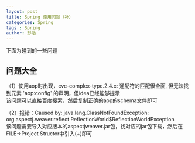 ```yaml
---
layout: post
title: Spring 使用问题（补）
categories: Spring
tags : Spring
author: 彭浩
---
```


下面为碰到的一些问题
## 问题大全

（1）使用aop时出现，cvc-complex-type.2.4.c: 通配符的匹配很全面, 但无法找到元素 'aop:config' 的声明，但idea已经能够提示  
  该问题可以直接百度搜索，然后复制正确的aop的schema文件即可

（2）报错：Caused by: java.lang.ClassNotFoundException: org.aspectj.weaver.reflect ReflectionWorld$ReflectionWorldException  
该问题需要导入对应版本的aspectjweaver.jar包，找对应的jar包下载，然后在FILE->Project Structor中引入(+)即可